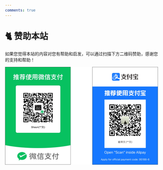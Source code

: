 ```yaml
---
comments: true
---
```


# 🐈️ 赞助本站

如果您觉得本站的内容对您有帮助和启发，可以通过扫描下方二维码赞助，感谢您的支持和帮助！

![QR Code](QRCode.png)